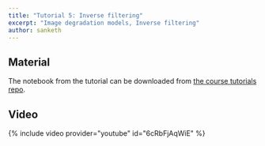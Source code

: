 ```yaml
---
title: "Tutorial 5: Inverse filtering"
excerpt: "Image degradation models, Inverse filtering"
author: sanketh
---
```


## Material

The notebook from the tutorial can be downloaded from
[the course tutorials repo](https://github.com/vistalab-technion/cs236860-tutorials).

## Video

{% include video provider="youtube" id="6cRbFjAqWiE" %}
